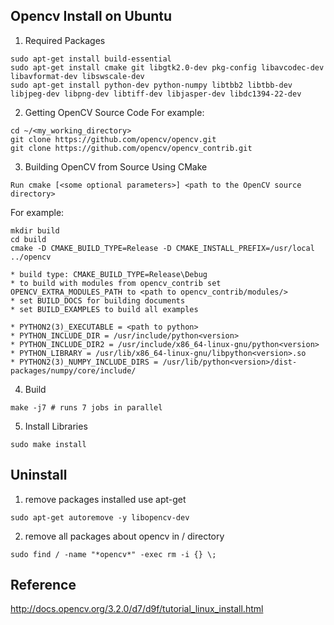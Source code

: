 ## Opencv Install on Ubuntu ##

1. Required Packages
```
sudo apt-get install build-essential
sudo apt-get install cmake git libgtk2.0-dev pkg-config libavcodec-dev libavformat-dev libswscale-dev
sudo apt-get install python-dev python-numpy libtbb2 libtbb-dev libjpeg-dev libpng-dev libtiff-dev libjasper-dev libdc1394-22-dev
```

2. Getting OpenCV Source Code
For example:
```
cd ~/<my_working_directory>
git clone https://github.com/opencv/opencv.git
git clone https://github.com/opencv/opencv_contrib.git
```

3. Building OpenCV from Source Using CMake  
```
Run cmake [<some optional parameters>] <path to the OpenCV source directory>
```
For example:
```
mkdir build
cd build
cmake -D CMAKE_BUILD_TYPE=Release -D CMAKE_INSTALL_PREFIX=/usr/local ../opencv
```
    * build type: CMAKE_BUILD_TYPE=Release\Debug
    * to build with modules from opencv_contrib set OPENCV_EXTRA_MODULES_PATH to <path to opencv_contrib/modules/>
    * set BUILD_DOCS for building documents
    * set BUILD_EXAMPLES to build all examples

    * PYTHON2(3)_EXECUTABLE = <path to python>
    * PYTHON_INCLUDE_DIR = /usr/include/python<version>
    * PYTHON_INCLUDE_DIR2 = /usr/include/x86_64-linux-gnu/python<version>
    * PYTHON_LIBRARY = /usr/lib/x86_64-linux-gnu/libpython<version>.so
    * PYTHON2(3)_NUMPY_INCLUDE_DIRS = /usr/lib/python<version>/dist-packages/numpy/core/include/

4. Build
```
make -j7 # runs 7 jobs in parallel
```

5. Install Libraries
```
sudo make install
```

## Uninstall ##
1. remove packages installed use apt-get
```
sudo apt-get autoremove -y libopencv-dev
```
2. remove all packages about opencv in / directory
```
sudo find / -name "*opencv*" -exec rm -i {} \;
```

## Reference ##
<http://docs.opencv.org/3.2.0/d7/d9f/tutorial_linux_install.html>

